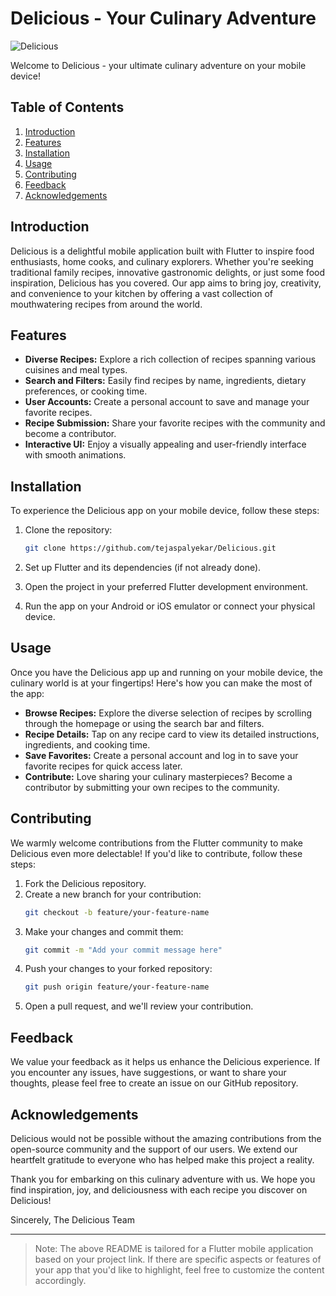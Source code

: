 # Delicious - Your Culinary Adventure

![Delicious](https://github.com/tejaspalyekar/Delicious/blob/main/delicious_cover.jpg)

Welcome to Delicious - your ultimate culinary adventure on your mobile device!

## Table of Contents
1. [Introduction](#introduction)
2. [Features](#features)
3. [Installation](#installation)
4. [Usage](#usage)
5. [Contributing](#contributing)
6. [Feedback](#feedback)
7. [Acknowledgements](#acknowledgements)

## Introduction
Delicious is a delightful mobile application built with Flutter to inspire food enthusiasts, home cooks, and culinary explorers. Whether you're seeking traditional family recipes, innovative gastronomic delights, or just some food inspiration, Delicious has you covered. Our app aims to bring joy, creativity, and convenience to your kitchen by offering a vast collection of mouthwatering recipes from around the world.

## Features
- **Diverse Recipes:** Explore a rich collection of recipes spanning various cuisines and meal types.
- **Search and Filters:** Easily find recipes by name, ingredients, dietary preferences, or cooking time.
- **User Accounts:** Create a personal account to save and manage your favorite recipes.
- **Recipe Submission:** Share your favorite recipes with the community and become a contributor.
- **Interactive UI:** Enjoy a visually appealing and user-friendly interface with smooth animations.

## Installation
To experience the Delicious app on your mobile device, follow these steps:

1. Clone the repository:
   ```bash
   git clone https://github.com/tejaspalyekar/Delicious.git
   ```

2. Set up Flutter and its dependencies (if not already done).

3. Open the project in your preferred Flutter development environment.

4. Run the app on your Android or iOS emulator or connect your physical device.

## Usage
Once you have the Delicious app up and running on your mobile device, the culinary world is at your fingertips! Here's how you can make the most of the app:

- **Browse Recipes:** Explore the diverse selection of recipes by scrolling through the homepage or using the search bar and filters.
- **Recipe Details:** Tap on any recipe card to view its detailed instructions, ingredients, and cooking time.
- **Save Favorites:** Create a personal account and log in to save your favorite recipes for quick access later.
- **Contribute:** Love sharing your culinary masterpieces? Become a contributor by submitting your own recipes to the community.

## Contributing
We warmly welcome contributions from the Flutter community to make Delicious even more delectable! If you'd like to contribute, follow these steps:

1. Fork the Delicious repository.
2. Create a new branch for your contribution:
   ```bash
   git checkout -b feature/your-feature-name
   ```
3. Make your changes and commit them:
   ```bash
   git commit -m "Add your commit message here"
   ```
4. Push your changes to your forked repository:
   ```bash
   git push origin feature/your-feature-name
   ```
5. Open a pull request, and we'll review your contribution.

## Feedback
We value your feedback as it helps us enhance the Delicious experience. If you encounter any issues, have suggestions, or want to share your thoughts, please feel free to create an issue on our GitHub repository.

## Acknowledgements
Delicious would not be possible without the amazing contributions from the open-source community and the support of our users. We extend our heartfelt gratitude to everyone who has helped make this project a reality.

Thank you for embarking on this culinary adventure with us. We hope you find inspiration, joy, and deliciousness with each recipe you discover on Delicious!

Sincerely,
The Delicious Team

---

> Note: The above README is tailored for a Flutter mobile application based on your project link. If there are specific aspects or features of your app that you'd like to highlight, feel free to customize the content accordingly.

